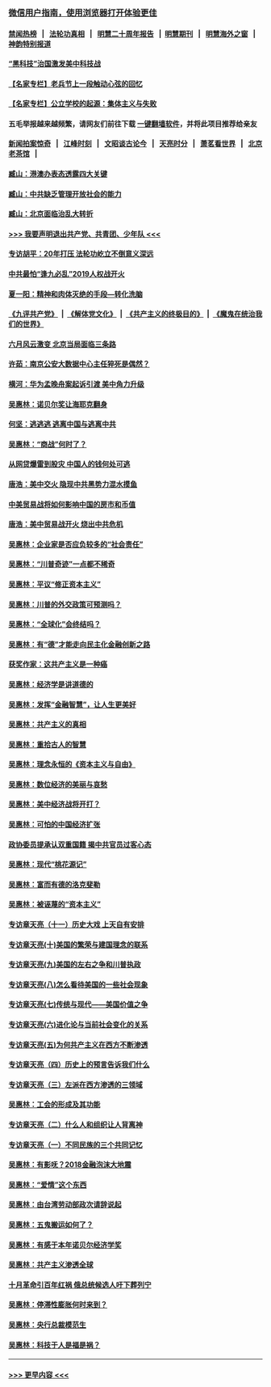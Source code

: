 ### [微信用户指南，使用浏览器打开体验更佳](https://github.com/gfw-breaker/banned-news1/blob/master/indexes/wechat-guide.md?t=0)
#### [禁闻热榜](热点新闻.md?t=0)  &nbsp;&nbsp;|&nbsp;&nbsp; [法轮功真相](https://github.com/gfw-breaker/truth/blob/master/README.md?t=0) &nbsp;&nbsp;|&nbsp;&nbsp; [明慧二十周年报告](https://github.com/gfw-breaker/mh-reports/blob/master/README.md?t=0) &nbsp;&nbsp;|&nbsp;&nbsp;[明慧期刊](https://github.com/gfw-breaker/mh-qikan) &nbsp;&nbsp;|&nbsp;&nbsp; [明慧海外之窗](https://github.com/gfw-breaker/mh-news/blob/master/README.md?t=0) &nbsp;&nbsp;|&nbsp;&nbsp; [神韵特别报道](https://github.com/gfw-breaker/mh-news/blob/master/shenyun.md?t=0)
#### [“黑科技”治国激发美中科技战](../pages/nsc423/n11638056.md?t=02061102) 
#### [【名家专栏】老兵节上一段触动心弦的回忆](../pages/nsc423/n11646016.md?t=02061102) 
#### [【名家专栏】公立学校的起源：集体主义与失败](../pages/nsc423/n11601833.md?t=02061102) 
#### 五毛举报越来越频繁，请网友们前往下载 [一键翻墙软件](https://github.com/gfw-breaker/ssr-accounts)，并将此项目推荐给亲友
#### [新闻拍案惊奇](https://github.com/gfw-breaker/banned-news1/blob/master/pages/link4.md) &nbsp;&nbsp;|&nbsp;&nbsp; [江峰时刻](https://github.com/gfw-breaker/banned-news1/blob/master/pages/link4.md) &nbsp;&nbsp;|&nbsp;&nbsp; [文昭谈古论今](https://github.com/gfw-breaker/banned-news1/blob/master/pages/link4.md) &nbsp;&nbsp;|&nbsp;&nbsp; [天亮时分](https://github.com/gfw-breaker/banned-news1/blob/master/pages/link4.md) &nbsp;&nbsp;|&nbsp;&nbsp; [萧茗看世界](https://github.com/gfw-breaker/banned-news1/blob/master/pages/link4.md) &nbsp;&nbsp;|&nbsp;&nbsp; [北京老茶馆](https://github.com/gfw-breaker/banned-news1/blob/master/pages/link4.md) &nbsp;&nbsp;|&nbsp;&nbsp; 
#### [臧山：港澳办表态透露四大关键](../pages/nsc423/n11421628.md?t=02061102) 
#### [臧山：中共缺乏管理开放社会的能力](../pages/nsc423/n11407457.md?t=02061102) 
#### [臧山：北京面临治乱大转折](../pages/nsc423/n11406895.md?t=02061102) 
#### [>>> 我要声明退出共产党、共青团、少年队 <<<](https://github.com/begood0513/goodnews/blob/master/quit/letter.md) 
#### [专访胡平：20年打压 法轮功屹立不倒意义深远](../pages/nsc423/n11398800.md?t=02061102) 
#### [中共最怕“逢九必乱”2019人权战开火](../pages/nsc423/n11385248.md?t=02061102) 
#### [夏一阳：精神和肉体灭绝的手段—转化洗脑](../pages/nsc423/n11368250.md?t=02061102) 
#### [《九评共产党》](https://github.com/begood0513/9ping.md/blob/master/README.md) &nbsp;|&nbsp; [《解体党文化》](../../../../jtdwh.md/blob/master/README.md)  &nbsp;|&nbsp; [《共产主义的终极目的》](../../../../gczydzjmd.md/blob/master/README.md) &nbsp;|&nbsp; [《魔鬼在统治我们的世界》](../../../../mgztzwmdsj.md/blob/master/README.md) 
#### [六月风云激变 北京当局面临三条路](../pages/nsc423/n11313668.md?t=02061102) 
#### [许茹：南京公安大数据中心主任猝死是偶然？](../pages/nsc423/n11064744.md?t=02061102) 
#### [横河：华为孟晚舟案起诉引渡 美中角力升级](../pages/nsc423/n11027230.md?t=02061102) 
#### [吴惠林：诺贝尔奖让海耶克翻身](../pages/nsc423/n10890049.md?t=02061102) 
#### [何坚：逃逃逃 逃离中国与逃离中共](../pages/nsc423/n10592891.md?t=02061102) 
#### [吴惠林：“商战”何时了？](../pages/nsc423/n10573558.md?t=02061102) 
#### [从网贷爆雷到股灾 中国人的钱何处可逃](../pages/nsc423/n10572800.md?t=02061102) 
#### [唐浩：美中交火 隐现中共黑势力混水摸鱼](../pages/nsc423/n10544040.md?t=02061102) 
#### [中美贸易战将如何影响中国的房市和币值](../pages/nsc423/n10543697.md?t=02061102) 
#### [唐浩：美中贸易战开火 烧出中共危机](../pages/nsc423/n10540126.md?t=02061102) 
#### [吴惠林：企业家是否应负较多的“社会责任”](../pages/nsc423/n10535022.md?t=02061102) 
#### [吴惠林：“川普奇迹”一点都不稀奇](../pages/nsc423/n10512808.md?t=02061102) 
#### [吴惠林：平议“修正资本主义”](../pages/nsc423/n10495724.md?t=02061102) 
#### [吴惠林：川普的外交政策可预测吗？](../pages/nsc423/n10462387.md?t=02061102) 
#### [吴惠林：“全球化”会终结吗？](../pages/nsc423/n10452838.md?t=02061102) 
#### [吴惠林：有“德”才能走向民主化金融创新之路](../pages/nsc423/n10432292.md?t=02061102) 
#### [获奖作家：这共产主义是一种癌](../pages/nsc423/n10431541.md?t=02061102) 
#### [吴惠林：经济学是讲道德的](../pages/nsc423/n10398014.md?t=02061102) 
#### [吴惠林：发挥“金融智慧”，让人生更美好](../pages/nsc423/n10375019.md?t=02061102) 
#### [吴惠林：共产主义的真相](../pages/nsc423/n10351394.md?t=02061102) 
#### [吴惠林：重拾古人的智慧](../pages/nsc423/n10337691.md?t=02061102) 
#### [吴惠林：理念永恒的《资本主义与自由》](../pages/nsc423/n10316274.md?t=02061102) 
#### [吴惠林：数位经济的美丽与哀愁](../pages/nsc423/n10292946.md?t=02061102) 
#### [吴惠林：美中经济战将开打？](../pages/nsc423/n10258825.md?t=02061102) 
#### [吴惠林：可怕的中国经济扩张](../pages/nsc423/n10219147.md?t=02061102) 
#### [政协委员提承认双重国籍 揭中共官员过客心态](../pages/nsc423/n10208809.md?t=02061102) 
#### [吴惠林：现代“桃花源记”](../pages/nsc423/n10185234.md?t=02061102) 
#### [吴惠林：富而有德的洛克斐勒](../pages/nsc423/n10142264.md?t=02061102) 
#### [吴惠林：被诬蔑的“资本主义”](../pages/nsc423/n10124816.md?t=02061102) 
#### [专访章天亮（十一）历史大戏 上天自有安排](../pages/nsc423/n10094905.md?t=02061102) 
#### [专访章天亮(十)美国的繁荣与建国理念的联系](../pages/nsc423/n10094899.md?t=02061102) 
#### [专访章天亮(九)美国的左右之争和川普执政](../pages/nsc423/n10094889.md?t=02061102) 
#### [专访章天亮(八)怎么看待美国的一些社会现象](../pages/nsc423/n10094857.md?t=02061102) 
#### [专访章天亮(七)传统与现代——美国价值之争](../pages/nsc423/n10093140.md?t=02061102) 
#### [专访章天亮(六)进化论与当前社会变化的关系](../pages/nsc423/n10092036.md?t=02061102) 
#### [专访章天亮(五)为何共产主义在西方不断渗透](../pages/nsc423/n10083620.md?t=02061102) 
#### [专访章天亮（四）历史上的预言告诉我们什么](../pages/nsc423/n10083606.md?t=02061102) 
#### [专访章天亮（三）左派在西方渗透的三领域](../pages/nsc423/n10081115.md?t=02061102) 
#### [吴惠林：工会的形成及其功能](../pages/nsc423/n10080633.md?t=02061102) 
#### [专访章天亮（二）什么人和组织让人背离神](../pages/nsc423/n10076637.md?t=02061102) 
#### [专访章天亮（一）不同民族的三个共同记忆](../pages/nsc423/n10074188.md?t=02061102) 
#### [吴惠林：有影呒？2018金融泡沫大地震](../pages/nsc423/n10040534.md?t=02061102) 
#### [吴惠林：“爱情”这个东西](../pages/nsc423/n10019423.md?t=02061102) 
#### [吴惠林：由台湾劳动部政次请辞说起](../pages/nsc423/n9979679.md?t=02061102) 
#### [吴惠林：五鬼搬运如何了？](../pages/nsc423/n9925338.md?t=02061102) 
#### [吴惠林：有感于本年诺贝尔经济学奖](../pages/nsc423/n9871883.md?t=02061102) 
#### [吴惠林：共产主义渗透全球](../pages/nsc423/n9812748.md?t=02061102) 
#### [十月革命引百年红祸 俄总统候选人吁下葬列宁](../pages/nsc423/n9810182.md?t=02061102) 
#### [吴惠林：停滞性膨胀何时来到？](../pages/nsc423/n9764136.md?t=02061102) 
#### [吴惠林：央行总裁模范生](../pages/nsc423/n9728134.md?t=02061102) 
#### [吴惠林：科技于人是福是祸？](../pages/nsc423/n9672982.md?t=02061102) 

----
#### [ >>> 更早内容 <<< ](../indexes/nsc423-earlier.md)

